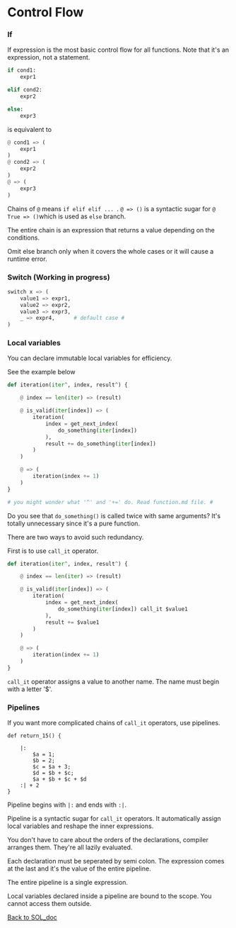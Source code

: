 # Control Flow


### If
If expression is the most basic control flow for all functions. Note that it's an expression, not a statement.
```python
if cond1:
    expr1

elif cond2:
    expr2

else:
    expr3
```
is equivalent to
```python
@ cond1 => (
    expr1
)
@ cond2 => (
    expr2
)
@ => (
    expr3
)
```
Chains of `@` means `if elif elif ... `. `@ => ()` is a syntactic sugar for `@ True => ()`which is used as `else` branch.

The entire chain is an expression that returns a value depending on the conditions.

Omit else branch only when it covers the whole cases or it will cause a runtime error.



### Switch (Working in progress)
```python
switch x => (
    value1 => expr1,
    value2 => expr2,
    value3 => expr3,
    _ => expr4,      # default case #
)
```


### Local variables
You can declare immutable local variables for efficiency.

See the example below
```python
def iteration(iter^, index, result^) {

    @ index == len(iter) => (result)

    @ is_valid(iter[index]) => (
        iteration(
            index = get_next_index(
                do_something(iter[index])
            ),
            result += do_something(iter[index])
        )
    )

    @ => (
        iteration(index += 1)
    )
}

# you might wonder what '^' and '+=' do. Read function.md file. #
```
Do you see that `do_something()` is called twice with same arguments? It's totally unnecessary since it's a pure function.

There are two ways to avoid such redundancy.

First is to use `call_it` operator.
```python
def iteration(iter^, index, result^) {

    @ index == len(iter) => (result)

    @ is_valid(iter[index]) => (
        iteration(
            index = get_next_index(
                do_something(iter[index]) call_it $value1
            ),
            result += $value1
        )
    )

    @ => (
        iteration(index += 1)
    )
}
```
`call_it` operator assigns a value to another name. The name must begin with a letter '$'.


### Pipelines

If you want more complicated chains of `call_it` operators, use pipelines.

```
def return_15() {

    |:
        $a = 1;
        $b = 2;
        $c = $a + 3;
        $d = $b + $c;
        $a + $b + $c + $d
    :| + 2
}
```

Pipeline begins with `|:` and ends with `:|`.

Pipeline is a syntactic sugar for `call_it` operators. It automatically assign local variables and reshape the inner expressions.

You don't have to care about the orders of the declarations, compiler arranges them. They're all lazily evaluated.

Each declaration must be seperated by semi colon. The expression comes at the last and it's the value of the entire pipeline.

The entire pipeline is a single expression.

Local variables declared inside a pipeline are bound to the scope. You cannot access them outside.



[Back to SOL_doc](README.md)
